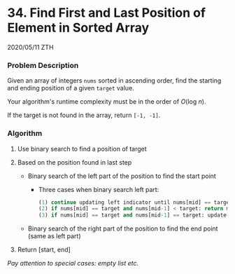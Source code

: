 # 34. Find First and Last Position of Element in Sorted Array

2020/05/11 ZTH

### Problem Description

Given an array of integers `nums` sorted in ascending order, find the starting and ending position of a given `target` value.

Your algorithm's runtime complexity must be in the order of *O*(log *n*).

If the target is not found in the array, return `[-1, -1]`.

### Algorithm

1. Use binary search to find a position of target

2. Based on the position found in last step

   - Binary search of the left part of the position to find the start point

     - Three cases when binary search left part:

       ```python
       (1) continue updating left indicator until nums[mid] == target
       (2) if nums[mid] == target and nums[mid-1] < target: return mid
       (3) if nums[mid] == target and nums[mid-1] == target: update right indicator
       ```

   - Binary search of the right part of the position to find the end point (same as left part)

3. Return [start, end]

*Pay attention to special cases: empty list etc.*

